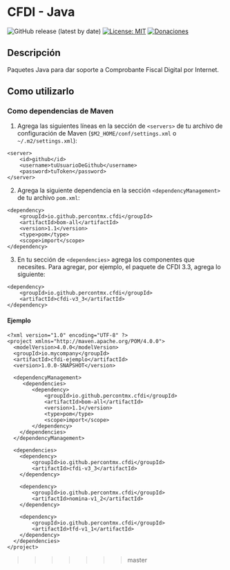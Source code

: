 # CFDI - Java

![GitHub release (latest by date)](https://img.shields.io/github/v/release/percontmx/cfdi?color=green&label=Versi%C3%B3n)
[![License: MIT](https://img.shields.io/badge/License-MIT-green.svg)](https://opensource.org/licenses/MIT)
[![Donaciones](https://img.shields.io/badge/Donate-PayPal-blue.svg)](https://paypal.me/alexpercont)

## Descripción

Paquetes Java para dar soporte a Comprobante Fiscal Digital por Internet.

## Como utilizarlo

### Como dependencias de Maven

1. Agrega las siguientes líneas en la sección de `<servers>` de tu archivo de configuración de Maven 
   (`$M2_HOME/conf/settings.xml` o `~/.m2/settings.xml`):
   
```
<server>
    <id>github</id>
    <username>tuUsuarioDeGithub</username>
    <password>tuToken</password>
</server>
```

2. Agrega la siguiente dependencia en la sección `<dependencyManagement>` de tu archivo `pom.xml`:

```
<dependency>
    <groupId>io.github.percontmx.cfdi</groupId>
    <artifactId>bom-all</artifactId>
    <version>1.1</version>
    <type>pom</type>
    <scope>import</scope>
</dependency>
```

3. En tu sección de `<dependencies>` agrega los componentes que necesites. Para agregar, por ejemplo, el paquete de CFDI
   3.3, agrega lo siguiente:
   
```
<dependency>
    <groupId>io.github.percontmx.cfdi</groupId>
    <artifactId>cfdi-v3_3</artifactId>
</dependency>
```

#### Ejemplo

```
<?xml version="1.0" encoding="UTF-8" ?>
<project xmlns="http://maven.apache.org/POM/4.0.0">
  <modelVersion>4.0.0</modelVersion>
  <groupId>io.mycompany</groupId>
  <artifactId>cfdi-ejemplo</artifactId>
  <version>1.0.0-SNAPSHOT</version>

  <dependencyManagement>
     <dependencies>
        <dependency>
            <groupId>io.github.percontmx.cfdi</groupId>
            <artifactId>bom-all</artifactId>
            <version>1.1</version>
            <type>pom</type>
            <scope>import</scope>
        </dependency>
    </dependencies>
  </dependencyManagement>

  <dependencies>
    <dependency>
        <groupId>io.github.percontmx.cfdi</groupId>
        <artifactId>cfdi-v3_3</artifactId>
    </dependency>

    <dependency>
        <groupId>io.github.percontmx.cfdi</groupId>
        <artifactId>nomina-v1_2</artifactId>
    </dependency>

    <dependency>
        <groupId>io.github.percontmx.cfdi</groupId>
        <artifactId>tfd-v1_1</artifactId>
    </dependency>
  </dependencies>
</project>
```

>>>>>>> master
